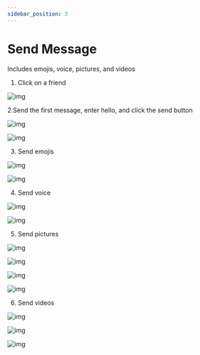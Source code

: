 ```yaml
---
sidebar_position: 3
---
```


# Send Message

Includes  emojis, voice, pictures, and videos

1. Click on a friend

![img](img/Send-message-1.png)

2.Send the first message, enter hello, and click the send button

![img](img/Send-message-2.png)

![img](img/Send-message-3.png)

3. Send emojis

![img](img/Send-message-4.png)

![img](img/Send-message-5.png)

4. Send voice

![img](img/Send-message-6.png)

![img](img/Send-message-7.png)

5. Send pictures

![img](img/Send-message-8.png)

![img](img/Send-message-9.png)

![img](img/Send-message-10.png)

![img](img/Send-message-11.png)

6. Send videos

![img](img/Send-message-12.png)

![img](img/Send-message-13.png)

![img](img/Send-message-14.png)
